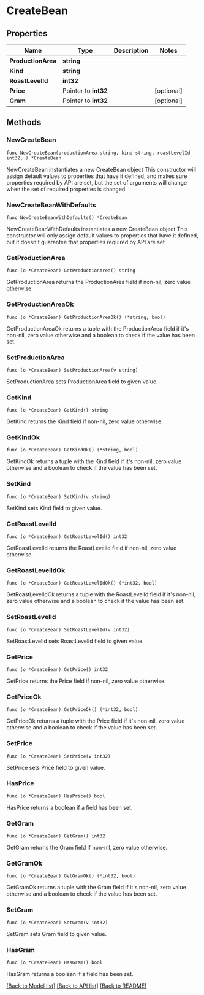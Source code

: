 # CreateBean

## Properties

Name | Type | Description | Notes
------------ | ------------- | ------------- | -------------
**ProductionArea** | **string** |  | 
**Kind** | **string** |  | 
**RoastLevelId** | **int32** |  | 
**Price** | Pointer to **int32** |  | [optional] 
**Gram** | Pointer to **int32** |  | [optional] 

## Methods

### NewCreateBean

`func NewCreateBean(productionArea string, kind string, roastLevelId int32, ) *CreateBean`

NewCreateBean instantiates a new CreateBean object
This constructor will assign default values to properties that have it defined,
and makes sure properties required by API are set, but the set of arguments
will change when the set of required properties is changed

### NewCreateBeanWithDefaults

`func NewCreateBeanWithDefaults() *CreateBean`

NewCreateBeanWithDefaults instantiates a new CreateBean object
This constructor will only assign default values to properties that have it defined,
but it doesn't guarantee that properties required by API are set

### GetProductionArea

`func (o *CreateBean) GetProductionArea() string`

GetProductionArea returns the ProductionArea field if non-nil, zero value otherwise.

### GetProductionAreaOk

`func (o *CreateBean) GetProductionAreaOk() (*string, bool)`

GetProductionAreaOk returns a tuple with the ProductionArea field if it's non-nil, zero value otherwise
and a boolean to check if the value has been set.

### SetProductionArea

`func (o *CreateBean) SetProductionArea(v string)`

SetProductionArea sets ProductionArea field to given value.


### GetKind

`func (o *CreateBean) GetKind() string`

GetKind returns the Kind field if non-nil, zero value otherwise.

### GetKindOk

`func (o *CreateBean) GetKindOk() (*string, bool)`

GetKindOk returns a tuple with the Kind field if it's non-nil, zero value otherwise
and a boolean to check if the value has been set.

### SetKind

`func (o *CreateBean) SetKind(v string)`

SetKind sets Kind field to given value.


### GetRoastLevelId

`func (o *CreateBean) GetRoastLevelId() int32`

GetRoastLevelId returns the RoastLevelId field if non-nil, zero value otherwise.

### GetRoastLevelIdOk

`func (o *CreateBean) GetRoastLevelIdOk() (*int32, bool)`

GetRoastLevelIdOk returns a tuple with the RoastLevelId field if it's non-nil, zero value otherwise
and a boolean to check if the value has been set.

### SetRoastLevelId

`func (o *CreateBean) SetRoastLevelId(v int32)`

SetRoastLevelId sets RoastLevelId field to given value.


### GetPrice

`func (o *CreateBean) GetPrice() int32`

GetPrice returns the Price field if non-nil, zero value otherwise.

### GetPriceOk

`func (o *CreateBean) GetPriceOk() (*int32, bool)`

GetPriceOk returns a tuple with the Price field if it's non-nil, zero value otherwise
and a boolean to check if the value has been set.

### SetPrice

`func (o *CreateBean) SetPrice(v int32)`

SetPrice sets Price field to given value.

### HasPrice

`func (o *CreateBean) HasPrice() bool`

HasPrice returns a boolean if a field has been set.

### GetGram

`func (o *CreateBean) GetGram() int32`

GetGram returns the Gram field if non-nil, zero value otherwise.

### GetGramOk

`func (o *CreateBean) GetGramOk() (*int32, bool)`

GetGramOk returns a tuple with the Gram field if it's non-nil, zero value otherwise
and a boolean to check if the value has been set.

### SetGram

`func (o *CreateBean) SetGram(v int32)`

SetGram sets Gram field to given value.

### HasGram

`func (o *CreateBean) HasGram() bool`

HasGram returns a boolean if a field has been set.


[[Back to Model list]](../README.md#documentation-for-models) [[Back to API list]](../README.md#documentation-for-api-endpoints) [[Back to README]](../README.md)


